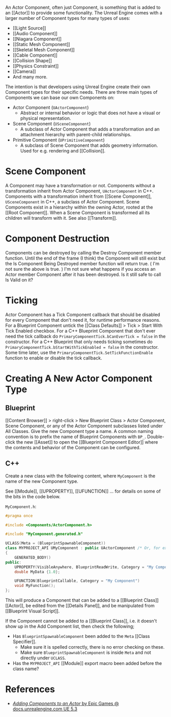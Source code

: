 An Actor Component, often just Component, is something that is added to an [[Actor]] to provide some functionality.
The Unreal Engine comes with a larger number of Component types for many types of uses:
- [[Light Source]]
- [[Audio Component]]
- [[Niagara Component]]
- [[Static Mesh Component]]
- [[Skeletal Mesh Component]]
- [[Cable Component]]
- [[Collision Shape]]
- [[Physics Constraint]]
- [[Camera]]
- And many more.

The intention is that developers using Unreal Engine create their own Component types for their specific needs.
There are three main types of Components we can base our own Components on:
- Actor Component (`UActorComponent`)
	- Abstract or internal behavior  or logic that does not have a visual or physical representation.
- Scene Component (`USceneComponent`)
	- A subclass  of Actor Component that adds a transformation and an attachment hierarchy with parent-child relationships.
- Primitive Component (`UPrimitiveComponent`)
	- A subclass of Scene Component that adds geometry information. Used for e.g. rendering and [[Collision]].


# Scene Component

A Component may have a transformation or not.
Components without a transformation inherit from Actor Component, `UActorComponent` in C++.
Components with a transformation inherit from [[Scene Component]], `USceneComponent` in C++, a subclass of Actor Component.
Scene Components exist in a hierarchy within the owning Actor, rooted at the [[Root Component]].
When a Scene Component is transformed all its children will transform with it.
See also [[Transform]].


# Component Destruction

Components can be destroyed by calling the Destroy Component member function.
Until the end of the frame (I think) the Component will still exist but the Is Component Being Destroyed member function will return true.
(
I'm not sure the above is true.
)
I'm not sure what happens if you access an Actor member Component after it has been destroyed.
Is it still safe to call Is Valid on it?


# Ticking

Actor Component has a Tick Component callback that should be disabled for every Component that don't need it,
for runtime performance reasons.
For a Blueprint Component untick the [[Class Defaults]] > Tick > Start With Tick Enabled checkbox.
For a C++ Blueprint Component that don't ever need the tick callback do `PrimaryComponentTick.bCanEverTick = false` in the constructor.
For a C++ Blueprint that only needs ticking sometimes do `PrimaryComponentTick.bStartWithTickEnabled = false` in the constructor.
Some time later, use the `PrimaryComponentTick.SetTickFunctionEnable` function to enable or disable the tick callback.

# Creating A New Actor Component Type

## Blueprint

[[Content Browser]] > right-click > New Blueprint Class > Actor Component, Scene Component, or any of the Actor Component subclasses listed under All Classes.
Give the new Component type a name.
A common naming convention is to prefix the name of Blueprint Components with `BP_`.
Double-click the new [[Asset]] to open the [[Blueprint Component Editor]] where the contents and behavior of the Component can be configured.


## C++

Create a new class with the following content, where `MyComponent` is the name of the new Component type.

See [[Module]], [[UPROPERTY]], [[UFUNCTION]] ... for details on some of the bits in the code below.

`MyComponent.h`:
```cpp
#pragma once

#include <Components/ActorComponent.h>

#include "MyComponent.generated.h"

UCLASS(Meta = (BlueprintSpawnableComponent))
class MYPROJECT_API UMyComponent : public UActorComponent /* Or, for example, USceneComponent. */
{
	GENERATED_BODY()
public:
	UPROPERTY(VisibleAnywhere, BlueprintReadWrite, Category = "My Component")
	double MyData {1.0};

	UFUNCTION(BlueprintCallable, Category = "My Component")
	void MyFunction();
};
```

This will produce a Component that can be added to a [[Blueprint Class]] [[Actor]], be edited from the [[Details Panel]], and be manipulated from [[Blueprint Visual Script]].

If the Component cannot be added to a [[Blueprint Class]], i.e. it doesn't show up in the Add Component list, then check the following;
- Has `BlueprintSpawnableComponent` been added to the `Meta` [[Class Specifier]].
	- Make sure it is spelled correctly, there is no error checking on these.
	- Make sure `BlueprintSpawnableComponent` is inside `Meta` and not directly under `UCLASS`.
- Has the `MYPROJECT_API` [[Module]] export macro been added before the class name?


# References

- [_Adding Components to an Actor_ by Epic Games @ docs.unrealengine.com UE 5.3](https://docs.unrealengine.com/5.3/en-US/adding-components-to-an-actor-in-unreal-engine/)

